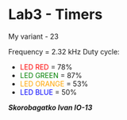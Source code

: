 # Lab3 - Timers

My variant - 23

Frequency = 2.32 kHz
Duty cycle:
* <span style="color:red">LED RED</span> = 78%
* <span style="color:green">LED GREEN</span> = 87%
* <span style="color:orange">LED ORANGE</span> = 53%
* <span style="color:blue">LED BLUE</span> = 50%

***Skorobagatko Ivan IO-13***